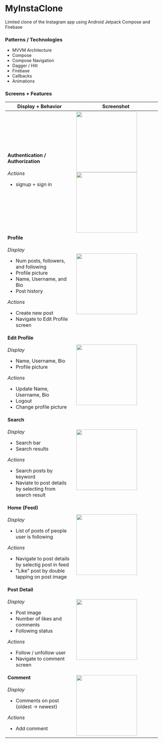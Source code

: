 # MyInstaClone
Limited clone of the Instagram app using Android Jetpack Compose and Firebase

### Patterns / Technologies
- MVVM Architecture
- Compose
- Compose Navigation
- Dagger / Hilt
- Firebase
- Callbacks
- Animations

### Screens + Features

<table>
  <thead>
    <tr>
      <th>Display + Behavior</th>
      <th>Screenshot</th>
    </tr>
  </thead>
  <tbody>
    <tr>
      <td>
        <strong>Authentication / Authorization</strong> <br><br>
        <em>Actions</em>
        <ul>
          <li> signup + sign in </li>
        </ul>
      </td>
      <td><img src="https://user-images.githubusercontent.com/38383279/176344126-77a89de7-fc21-477e-b384-4a25f3549d0b.png" width="200px" height="auto"> <img src="https://user-images.githubusercontent.com/38383279/176344707-7bd67f54-08d8-4f47-9d32-ddc74b59e81f.png" width="200px" height="auto"></td>
    </tr>
    <tr>
      <td><strong>Profile</strong> <br><br>
        <em>Display</em>
        <ul>
          <li>Num posts, followers, and following</li>
          <li>Profile picture</li>
          <li>Name, Username, and Bio</li>
          <li>Post history</li>
        </ul>
        <em>Actions</em>
        <ul>
          <li>Create new post</li>
          <li>Navigate to Edit Profile screen</li>
        </ul>
      </td>
      <td><img src="https://user-images.githubusercontent.com/38383279/176345416-abe0da0c-a813-4ea6-a452-6a14d4bef9d8.png" width="200px" height="auto"></td>
    </tr>
    <tr>
      <td><strong>Edit Profile</strong> <br><br>
        <em>Display</em>
        <ul>
          <li>Name, Username, Bio</li>
          <li>Profile picture</li>
        </ul>
        <em>Actions</em>
        <ul>
          <li>Update Name, Username, Bio</li>
          <li>Logout</li>
          <li>Change profile picture</li>
        </ul>
      </td>
      <td><img src="https://user-images.githubusercontent.com/38383279/176345628-6d348d8b-d485-4e79-a5f5-e57937ee77a7.png" width="200px" height="auto"></td>
    </tr>
    <tr>
      <td><strong>Search</strong> <br><br>
        <em>Display</em>
        <ul>
          <li>Search bar</li>
          <li>Search results</li>
        </ul>
        <em>Actions</em>
        <ul>
          <li>Search posts by keyword</li>
          <li>Naviate to post details by selecting from search result</li>
        </ul>
      </td>
      <td><img src="https://user-images.githubusercontent.com/38383279/176345879-7e86cd6e-be2c-408a-a5d6-7710aecd4c35.png" width="200px" height="auto"></td>
    </tr>
    <tr>
      <td><strong>Home (Feed)</strong> <br><br>
        <em>Display</em>
        <ul>
          <li>List of posts of people user is following</li>
        </ul>
        <em>Actions</em>
        <ul>
          <li>Navigate to post details by selectig post in feed</li>
          <li>"Like" post by double tapping on post image</li>
        </ul>
      </td>
      <td><img src="https://user-images.githubusercontent.com/38383279/176346146-c01ca521-2c6a-4120-8178-3cb7a5321f0b.png" width="200px" height="auto"></td>
    </tr>
    <tr>
      <td><strong>Post Detail</strong> <br><br>
        <em>Display</em>
        <ul>
          <li>Post image</li>
          <li>Number of likes and comments</li>
          <li>Following status</li>
        </ul>
        <em>Actions</em>
        <ul>
          <li>Follow / unfollow user</li>
          <li>Navigate to comment screen</li>
        </ul>
      </td>
      <td><img src="https://user-images.githubusercontent.com/38383279/176346349-fec9ccab-7d8a-46df-9ba5-e6986604e562.png" width="200px" height="auto"></td>
    </tr>
    <tr>
      <td><strong>Comment</strong> <br><br>
        <em>Display</em>
        <ul>
          <li>Comments on post (oldest -> newest)</li>
        </ul>
        <em>Actions</em>
        <ul>
          <li>Add comment</li>
        </ul>
      </td>
      <td><img src="https://user-images.githubusercontent.com/38383279/176346548-2db0f038-3fe1-4030-9847-4c7d52e4bed2.png" width="200px" height="auto"></td>
    </tr>
  </tbody>
</table>
